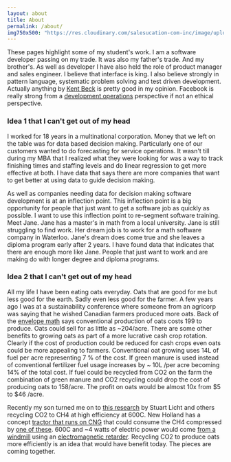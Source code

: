 ```yaml
---
layout: about
title: About
permalink: /about/
img750x500: "https://res.cloudinary.com/salesucation-com-inc/image/upload/v1523471546/rich750x500_xgz0dq.png"
---
```


These pages highlight some of my student's work. I am a software developer passing on my trade. It was also my father's trade. And my brother's. As well as developer I have also held the role of product manager and sales engineer. I believe that interface is king. I also believe strongly in pattern language, systematic problem solving and test driven development. Actually anything by [Kent Beck](https://en.wikipedia.org/wiki/Kent_Beck) is pretty good in my opinion. Facebook is really strong from a [development operations](https://code.facebook.com/posts/270314900139291/rapid-release-at-massive-scale/) perspective if not an ethical perspective.

### Idea 1 that I can't get out of my head

I worked for 18 years in a multinational corporation. Money that we left on the table was for data based decision making. Particularly one of our customers wanted to do forecasting for service operations. It wasn't till during my MBA that I realized what they were looking for was a way to track finishing times and staffing levels and do linear regression to get more effective at both. I have data that says there are more companies that want to get better at using data to guide decision making.

As well as companies needing data for decision making software development is at an inflection point. This inflection point is a big opportunity for people that just want to get a software job as quickly as possible. I want to use this inflection point to re-segment software training. Meet Jane. Jane has a master's in math from a local university. Jane is still struggling to find work. Her dream job is to work for a math software company in Waterloo. Jane's dream does come true and she leaves a diploma program early after 2 years. I have found data that indicates that there are enough more like Jane. People that just want to work and are making do with longer degree and diploma programs. 

### Idea 2 that I can't get out of my head

All my life I have been eating oats everyday. Oats that are good for me but less good for the earth. Sadly even less good for the farmer. A few years ago I was at a sustainability conference where someone from an agricorp was saying that he wished Canadian farmers produced more oats. Back of the [envelope math](http://www.omafra.gov.on.ca/english/busdev/facts/pub60.pdf) says conventional production of oats costs 199 to produce. Oats could sell for as little as ~204/acre. There are some other benefits to growing oats as part of a more lucrative cash crop rotation. Clearly if the cost of production could be reduced for cash crops even oats could be more appealing to farmers. Conventional oat growing uses 14L of fuel per acre representing 7 % of the cost. If green manure is used instead of conventional fertilizer fuel usage increases by ~ 10L /per acre becoming 14% of the total cost.  If fuel could be recycled from CO2 on the farm the combination of green manure and CO2 recycling could drop the cost of producing oats to 158/acre. The profit on oats would be almost 10x from $5 to $46 /acre.

Recently my son turned me on to [this research](https://onlinelibrary.wiley.com/doi/full/10.1002/admt.201600092) by Stuart Licht and others recycling CO2 to CH4 at high efficiency at 600C. New Holland has a concept [tractor that runs on CNG](http://agriculture1.newholland.com/apac/en-nz/about-us/whats-up/news-events/2017/new-holland-unveils-methane-powered-concept) that could consume the CH4 compressed by [one of these](https://www.bauercomp.com/en/products-solutions/cng). 600C and ~4 watts of electric power would come [from a windmill](https://www.sciencedirect.com/science/article/pii/S0960148115003079#!) using an [electromagnetic retarder](https://www.telmausa.com/). Recycling CO2 to produce oats more efficiently is an idea that would have benefit today. The pieces are coming together.



